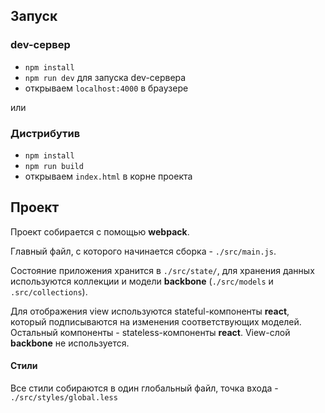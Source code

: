 ## Запуск

### dev-сервер
- `npm install`
- `npm run dev` для запуска dev-сервера
- открываем `localhost:4000` в браузере

или 

### Дистрибутив
- `npm install`
- `npm run build`
- открываем `index.html` в корне проекта

## Проект

Проект собирается с помощью **webpack**.

Главный файл, с которого начинается сборка - `./src/main.js`.

Состояние приложения хранится в `./src/state/`, для хранения данных используются коллекции и модели **backbone** (`./src/models` и `.src/collections`).

Для отображения view используются stateful-компоненты **react**, который подписываются на изменения соответствующих моделей.
Остальный компоненты - stateless-компоненты **react**. View-слой **backbone** не используется.

#### Стили
Все стили собираются в один глобальный файл, точка входа - `./src/styles/global.less`

